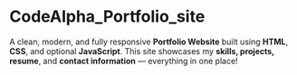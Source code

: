 # CodeAlpha_Portfolio_site
A clean, modern, and fully responsive **Portfolio Website** built using **HTML**, **CSS**, and optional **JavaScript**.   This site showcases my **skills, projects, resume**, and **contact information** — everything in one place!
